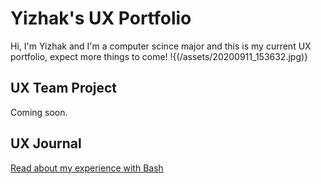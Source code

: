 # Yizhak's UX Portfolio
Hi, I'm Yizhak and I'm a computer scince major and this is my current UX portfolio, expect more things to come!
!{(/assets/20200911_153632.jpg)}

## UX Team Project

Coming soon.

## UX Journal

[Read about my experience with Bash](j01/)
